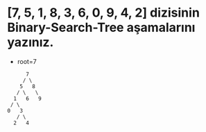 # [7, 5, 1, 8, 3, 6, 0, 9, 4, 2] dizisinin Binary-Search-Tree aşamalarını yazınız.

* root=7 

```      
      7
     / \
    5   8
   / \   \  
  1   6   9
 / \   
0   3 
   / \
  2   4  
```


         

